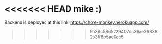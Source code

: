 <<<<<<< HEAD
mike :)
=======
Backend is deployed at this link:   https://chore-monkey.herokuapp.com/
>>>>>>> 9b39c5865229407dc39ae368382b3ff8b5ae0ee5
